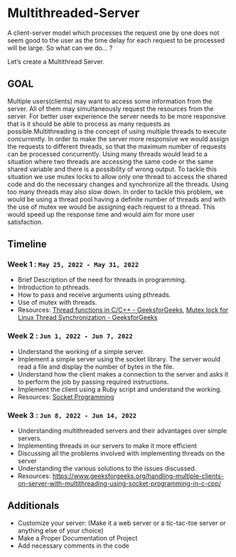 # Multithreaded-Server

A client-server model which processes the request one by one does not seem good to the user as the time delay for each request to be processed will be large.
So what can we do… ?

Let’s create a Multithread Server.

## GOAL
Multiple users(clients) may want to access some information from the server. All of them may simultaneously request the resources from the server. For better user experience the server needs to be more responsive that is it should be able to process as many requests as possible.Multithreading is the concept of using multiple threads to execute concurrently. In order to make the server more responsive we would assign the requests to different threads, so that the maximum number of requests can be processed concurrently. Using many threads would lead to a situation where two threads are accessing the same code or the same shared variable and there is a possibility of wrong output. To tackle this situation we use mutex locks to allow only one thread to access the shared code and do the necessary changes and synchronize all the threads. Using too many threads may also slow down. In order to tackle this problem, we would be using a thread pool having a definite number of threads and with the use of mutex we would be assigning each request to a thread. This would speed up the response time and would aim for more user satisfaction.

## Timeline

### Week 1 : `May 25, 2022 - May 31, 2022`
- Brief Description of the need for threads in programming.
- Introduction to pthreads.
- How to pass and receive arguments using pthreads.
- Use of mutex with threads.
- Resources: [Thread functions in C/C++ - GeeksforGeeks](https://www.geeksforgeeks.org/thread-functions-in-c-c/), [Mutex lock for Linux Thread Synchronization - GeeksforGeeks](https://www.geeksforgeeks.org/mutex-lock-for-linux-thread-synchronization/)

### Week 2 : `Jun 1, 2022 - Jun 7, 2022`
- Understand the working of a simple server.
- Implement a simple server using the socket library. The server would read a file and display the number of bytes in the file.
- Understand how the client makes a connection to the server and asks it to perform the job by passing required instructions.
- Implement the client using a Ruby script and understand the working.
- Resources: [Socket Programming](https://www.geeksforgeeks.org/socket-programming-cc/)

### Week 3 : `Jun 8, 2022 - Jun 14, 2022`
- Understanding multithreaded servers and their advantages over simple servers.
- Implementing threads in our servers to make it more efficient
- Discussing all the problems involved with implementing threads on the server
- Understanding the various solutions to the issues discussed.
- Resources: https://www.geeksforgeeks.org/handling-multiple-clients-on-server-with-multithreading-using-socket-programming-in-c-cpp/

## Additionals
- Customize your server: (Make it a web server or a tic-tac-toe server or anything else of your choice)
- Make a Proper Documentation of Project
- Add necessary comments in the code
